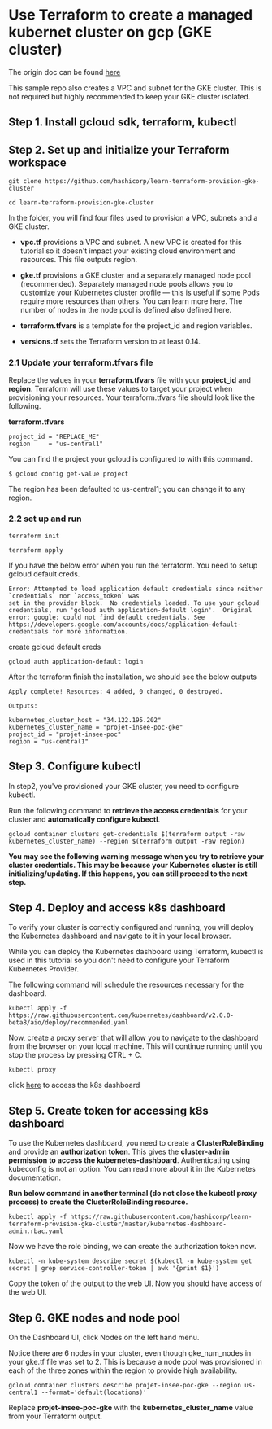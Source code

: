 # Use Terraform to create a managed kubernet cluster on gcp (GKE cluster)


The origin doc can be found [here](https://learn.hashicorp.com/tutorials/terraform/gke?in=terraform/kubernetes)

This sample repo also creates a VPC and subnet for the GKE cluster. This is not required but highly recommended to keep your GKE cluster isolated.


## Step 1. Install gcloud sdk, terraform, kubectl

## Step 2. Set up and initialize your Terraform workspace

```
git clone https://github.com/hashicorp/learn-terraform-provision-gke-cluster

cd learn-terraform-provision-gke-cluster
```

In the folder, you will find four files used to provision a VPC, subnets and a GKE cluster.

- **vpc.tf** provisions a VPC and subnet. A new VPC is created for this tutorial so it doesn't impact your existing cloud environment and resources. This file outputs region.

- **gke.tf** provisions a GKE cluster and a separately managed node pool (recommended). Separately managed node pools allows you to customize your Kubernetes cluster profile — this is useful if some Pods require more resources than others. You can learn more here. The number of nodes in the node pool is defined also defined here.

- **terraform.tfvars** is a template for the project_id and region variables.

- **versions.tf** sets the Terraform version to at least 0.14.


### 2.1 Update your terraform.tfvars file

Replace the values in your **terraform.tfvars** file with your **project_id** and **region**. Terraform will use these values to target your project when provisioning your resources. Your terraform.tfvars file should look like the following.

**terraform.tfvars**

```
project_id = "REPLACE_ME"
region     = "us-central1"
```

You can find the project your gcloud is configured to with this command.

```
$ gcloud config get-value project
```

The region has been defaulted to us-central1; you can change it to any region.


### 2.2 set up and run

```
terraform init

terraform apply
```

If you have the below error when you run the terraform. You need to setup gcloud default creds. 

```
Error: Attempted to load application default credentials since neither `credentials` nor `access_token` was 
set in the provider block.  No credentials loaded. To use your gcloud credentials, run 'gcloud auth application-default login'.  Original error: google: could not find default credentials. See
https://developers.google.com/accounts/docs/application-default-credentials for more information.
```

create gcloud default creds
```
gcloud auth application-default login
```

After the terraform finish the installation, we should see the below outputs

```
Apply complete! Resources: 4 added, 0 changed, 0 destroyed.

Outputs:

kubernetes_cluster_host = "34.122.195.202"
kubernetes_cluster_name = "projet-insee-poc-gke"
project_id = "projet-insee-poc"
region = "us-central1"
```

## Step 3. Configure kubectl

In step2, you've provisioned your GKE cluster, you need to configure kubectl.

Run the following command to **retrieve the access credentials** for your cluster and **automatically configure kubectl**.

```
gcloud container clusters get-credentials $(terraform output -raw kubernetes_cluster_name) --region $(terraform output -raw region)
```

**You may see the following warning message when you try to retrieve your cluster credentials. This may be because your Kubernetes cluster is still initializing/updating. If this happens, you can still proceed to the next step.**

## Step 4. Deploy and access k8s dashboard

To verify your cluster is correctly configured and running, you will deploy the Kubernetes dashboard and navigate to it in your local browser.

While you can deploy the Kubernetes dashboard using Terraform, kubectl is used in this tutorial so you don't need to configure your Terraform Kubernetes Provider.

The following command will schedule the resources necessary for the dashboard.

```
kubectl apply -f https://raw.githubusercontent.com/kubernetes/dashboard/v2.0.0-beta8/aio/deploy/recommended.yaml
```

Now, create a proxy server that will allow you to navigate to the dashboard from the browser on your local machine. This will continue running until you stop the process by pressing CTRL + C.

```
kubectl proxy
```

click [here](http://127.0.0.1:8001/api/v1/namespaces/kubernetes-dashboard/services/https:kubernetes-dashboard:/proxy/) to access the k8s dashboard

## Step 5. Create token for accessing k8s dashboard

To use the Kubernetes dashboard, you need to create a **ClusterRoleBinding** and provide an **authorization token**. This gives the **cluster-admin permission to access the kubernetes-dashboard**. Authenticating using kubeconfig is not an option. You can read more about it in the Kubernetes documentation.

**Run below command in another terminal (do not close the kubectl proxy process) to create the ClusterRoleBinding resource.**

```
kubectl apply -f https://raw.githubusercontent.com/hashicorp/learn-terraform-provision-gke-cluster/master/kubernetes-dashboard-admin.rbac.yaml
```

Now we have the role binding, we can create the authorization token now.

```
kubectl -n kube-system describe secret $(kubectl -n kube-system get secret | grep service-controller-token | awk '{print $1}')
```

Copy the token of the output to the web UI. Now you should have access of the web UI. 


## Step 6. GKE nodes and node pool

On the Dashboard UI, click Nodes on the left hand menu.

Notice there are 6 nodes in your cluster, even though gke_num_nodes in your gke.tf file was set to 2. This is because a node pool was provisioned in each of the three zones within the region to provide high availability.


```
gcloud container clusters describe projet-insee-poc-gke --region us-central1 --format='default(locations)'
```

Replace **projet-insee-poc-gke** with the **kubernetes_cluster_name** value from your Terraform output.



